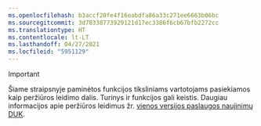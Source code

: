 ```yaml
---
ms.openlocfilehash: b3accf20fe4f16eabdfa86a33c271ee6663b06bc
ms.sourcegitcommit: 3d78338773929121d17ec3386f6cb67bfb2272cc
ms.translationtype: HT
ms.contentlocale: lt-LT
ms.lasthandoff: 04/27/2021
ms.locfileid: "5951129"
---
```

> [!IMPORTANT]
> Šiame straipsnyje paminėtos funkcijos tiksliniams vartotojams pasiekiamos kaip peržiūros leidimo dalis. Turinys ir funkcijos gali keistis. Daugiau informacijos apie peržiūros leidimus žr. [vienos versijos paslaugos naujinimų DUK](/dynamics365/unified-operations/fin-and-ops/get-started/one-version).